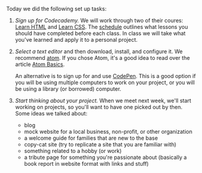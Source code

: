 Today we did the following set up tasks:
1. *Sign up for Codecademy.* We will work through two of their coures:
   [Learn HTML](https://www.codecademy.com/learn/learn-html) and [Learn CSS](https://www.codecademy.com/learn/learn-css). The
   [schedule](Schedule.pdf) outlines what lessons you should have completed before each class. In class we will take what you've
   learned and apply it to a personal project.
2. *Select a text editor* and then download, install, and configure it. We recommend [atom](https://atom.io/). If you chose
   Atom, it's a good idea to read over the article
   [Atom Basics](http://flight-manual.atom.io/getting-started/sections/atom-basics/).
   
   An alternative is to sign up for and use [CodePen](https://codepen.io/). This is a good option if you will be using multiple
   computers to work on your project, or you will be using a library (or borrowed) computer.
3. *Start thinking about your project.* When we meet next week, we'll start working on projects, so you'll want to have one
   picked out by then. Some ideas we talked about:
     - blog
     - mock website for a local business, non-profit, or other organization
     - a welcome guide for families that are new to the base
     - copy-cat site (try to replicate a site that you are familiar with)
     - something related to a hobby (or work)
     - a tribute page for something you're passionate about (basically a book report in website format with links and stuff)
